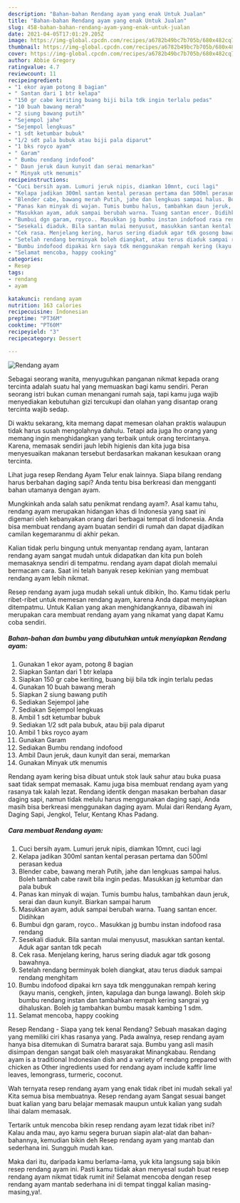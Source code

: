 ```yaml
---
description: "Bahan-bahan Rendang ayam yang enak Untuk Jualan"
title: "Bahan-bahan Rendang ayam yang enak Untuk Jualan"
slug: 458-bahan-bahan-rendang-ayam-yang-enak-untuk-jualan
date: 2021-04-05T17:01:29.205Z
image: https://img-global.cpcdn.com/recipes/a6782b49bc7b705b/680x482cq70/rendang-ayam-foto-resep-utama.jpg
thumbnail: https://img-global.cpcdn.com/recipes/a6782b49bc7b705b/680x482cq70/rendang-ayam-foto-resep-utama.jpg
cover: https://img-global.cpcdn.com/recipes/a6782b49bc7b705b/680x482cq70/rendang-ayam-foto-resep-utama.jpg
author: Abbie Gregory
ratingvalue: 4.7
reviewcount: 11
recipeingredient:
- "1 ekor ayam potong 8 bagian"
- " Santan dari 1 btr kelapa"
- "150 gr cabe keriting buang biji bila tdk ingin terlalu pedas"
- "10 buah bawang merah"
- "2 siung bawang putih"
- "Sejempol jahe"
- "Sejempol lengkuas"
- "1 sdt ketumbar bubuk"
- "1/2 sdt pala bubuk atau biji pala diparut"
- "1 bks royco ayam"
- " Garam"
- " Bumbu rendang indofood"
- " Daun jeruk daun kunyit dan serai memarkan"
- " Minyak utk menumis"
recipeinstructions:
- "Cuci bersih ayam. Lumuri jeruk nipis, diamkan 10mnt, cuci lagi"
- "Kelapa jadikan 300ml santan kental perasan pertama dan 500ml perasan kedua"
- "Blender cabe, bawang merah Putih, jahe dan lengkuas sampai halus. Boleh tambah cabe rawit bila ingin pedas. Masukkan jg ketumbar dan pala bubuk"
- "Panas kan minyak di wajan. Tumis bumbu halus, tambahkan daun jeruk, serai dan daun kunyit. Biarkan sampai harum"
- "Masukkan ayam, aduk sampai berubah warna. Tuang santan encer. Didihkan"
- "Bumbui dgn garam, royco.. Masukkan jg bumbu instan indofood rasa rendang"
- "Sesekali diaduk. Bila santan mulai menyusut, masukkan santan kental. Aduk agar santan tdk pecah"
- "Cek rasa. Menjelang kering, harus sering diaduk agar tdk gosong bawahnya."
- "Setelah rendang berminyak boleh diangkat, atau terus diaduk sampai rendang menghitam"
- "Bumbu indofood dipakai krn saya tdk menggunakan rempah kering (kayu manis, cengkeh, jinten, kapulaga dan bunga lawang). Boleh skip bumbu rendang instan dan tambahkan rempah kering sangrai yg dihaluskan. Boleh jg tambahkan bumbu masak kambing 1 sdm."
- "Selamat mencoba, happy cooking"
categories:
- Resep
tags:
- rendang
- ayam

katakunci: rendang ayam 
nutrition: 163 calories
recipecuisine: Indonesian
preptime: "PT36M"
cooktime: "PT60M"
recipeyield: "3"
recipecategory: Dessert

---
```



![Rendang ayam](https://img-global.cpcdn.com/recipes/a6782b49bc7b705b/680x482cq70/rendang-ayam-foto-resep-utama.jpg)

Sebagai seorang wanita, menyuguhkan panganan nikmat kepada orang tercinta adalah suatu hal yang memuaskan bagi kamu sendiri. Peran seorang istri bukan cuman menangani rumah saja, tapi kamu juga wajib menyediakan kebutuhan gizi tercukupi dan olahan yang disantap orang tercinta wajib sedap.

Di waktu  sekarang, kita memang dapat memesan olahan praktis walaupun tidak harus susah mengolahnya dahulu. Tetapi ada juga lho orang yang memang ingin menghidangkan yang terbaik untuk orang tercintanya. Karena, memasak sendiri jauh lebih higienis dan kita juga bisa menyesuaikan makanan tersebut berdasarkan makanan kesukaan orang tercinta. 

Lihat juga resep Rendang Ayam Telur enak lainnya. Siapa bilang rendang harus berbahan daging sapi? Anda tentu bisa berkreasi dan mengganti bahan utamanya dengan ayam.

Mungkinkah anda salah satu penikmat rendang ayam?. Asal kamu tahu, rendang ayam merupakan hidangan khas di Indonesia yang saat ini digemari oleh kebanyakan orang dari berbagai tempat di Indonesia. Anda bisa membuat rendang ayam buatan sendiri di rumah dan dapat dijadikan camilan kegemaranmu di akhir pekan.

Kalian tidak perlu bingung untuk menyantap rendang ayam, lantaran rendang ayam sangat mudah untuk didapatkan dan kita pun boleh memasaknya sendiri di tempatmu. rendang ayam dapat diolah memalui bermacam cara. Saat ini telah banyak resep kekinian yang membuat rendang ayam lebih nikmat.

Resep rendang ayam juga mudah sekali untuk dibikin, lho. Kamu tidak perlu ribet-ribet untuk memesan rendang ayam, karena Anda dapat menyiapkan ditempatmu. Untuk Kalian yang akan menghidangkannya, dibawah ini merupakan cara membuat rendang ayam yang nikamat yang dapat Kamu coba sendiri.

<!--inarticleads1-->

##### Bahan-bahan dan bumbu yang dibutuhkan untuk menyiapkan Rendang ayam:

1. Gunakan 1 ekor ayam, potong 8 bagian
1. Siapkan  Santan dari 1 btr kelapa
1. Siapkan 150 gr cabe keriting, buang biji bila tdk ingin terlalu pedas
1. Gunakan 10 buah bawang merah
1. Siapkan 2 siung bawang putih
1. Sediakan Sejempol jahe
1. Sediakan Sejempol lengkuas
1. Ambil 1 sdt ketumbar bubuk
1. Sediakan 1/2 sdt pala bubuk, atau biji pala diparut
1. Ambil 1 bks royco ayam
1. Gunakan  Garam
1. Sediakan  Bumbu rendang indofood
1. Ambil  Daun jeruk, daun kunyit dan serai, memarkan
1. Gunakan  Minyak utk menumis


Rendang ayam kering bisa dibuat untuk stok lauk sahur atau buka puasa saat tidak sempat memasak. Kamu juga bisa membuat rendang ayam yang rasanya tak kalah lezat. Rendang identik dengan masakan berbahan dasar daging sapi, namun tidak melulu harus menggunakan daging sapi, Anda masih bisa berkreasi menggunakan daging ayam. Mulai dari Rendang Ayam, Daging Sapi, Jengkol, Telur, Kentang Khas Padang. 

<!--inarticleads2-->

##### Cara membuat Rendang ayam:

1. Cuci bersih ayam. Lumuri jeruk nipis, diamkan 10mnt, cuci lagi
1. Kelapa jadikan 300ml santan kental perasan pertama dan 500ml perasan kedua
1. Blender cabe, bawang merah Putih, jahe dan lengkuas sampai halus. Boleh tambah cabe rawit bila ingin pedas. Masukkan jg ketumbar dan pala bubuk
1. Panas kan minyak di wajan. Tumis bumbu halus, tambahkan daun jeruk, serai dan daun kunyit. Biarkan sampai harum
1. Masukkan ayam, aduk sampai berubah warna. Tuang santan encer. Didihkan
1. Bumbui dgn garam, royco.. Masukkan jg bumbu instan indofood rasa rendang
1. Sesekali diaduk. Bila santan mulai menyusut, masukkan santan kental. Aduk agar santan tdk pecah
1. Cek rasa. Menjelang kering, harus sering diaduk agar tdk gosong bawahnya.
1. Setelah rendang berminyak boleh diangkat, atau terus diaduk sampai rendang menghitam
1. Bumbu indofood dipakai krn saya tdk menggunakan rempah kering (kayu manis, cengkeh, jinten, kapulaga dan bunga lawang). Boleh skip bumbu rendang instan dan tambahkan rempah kering sangrai yg dihaluskan. Boleh jg tambahkan bumbu masak kambing 1 sdm.
1. Selamat mencoba, happy cooking


Resep Rendang - Siapa yang tek kenal Rendang? Sebuah masakan daging yang memiliki ciri khas rasanya yang. Pada awalnya, resep rendang ayam hanya bisa ditemukan di Sumatra bararat saja. Bumbu yang asli masih disimpan dengan sangat baik oleh masyarakat Minangkabau. Rendang ayam is a traditional Indonesian dish and a variety of rendang prepared with chicken as Other ingredients used for rendang ayam include kaffir lime leaves, lemongrass, turmeric, coconut. 

Wah ternyata resep rendang ayam yang enak tidak ribet ini mudah sekali ya! Kita semua bisa membuatnya. Resep rendang ayam Sangat sesuai banget buat kalian yang baru belajar memasak maupun untuk kalian yang sudah lihai dalam memasak.

Tertarik untuk mencoba bikin resep rendang ayam lezat tidak ribet ini? Kalau anda mau, ayo kamu segera buruan siapin alat-alat dan bahan-bahannya, kemudian bikin deh Resep rendang ayam yang mantab dan sederhana ini. Sungguh mudah kan. 

Maka dari itu, daripada kamu berlama-lama, yuk kita langsung saja bikin resep rendang ayam ini. Pasti kamu tiidak akan menyesal sudah buat resep rendang ayam nikmat tidak rumit ini! Selamat mencoba dengan resep rendang ayam mantab sederhana ini di tempat tinggal kalian masing-masing,ya!.

